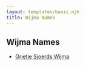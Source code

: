 ```yaml
---
layout: templates/basic.njk
title: Wijma Names
---
```

## Wijma Names
- [Grietje Sjoerds Wijma](/people/8/88030934)